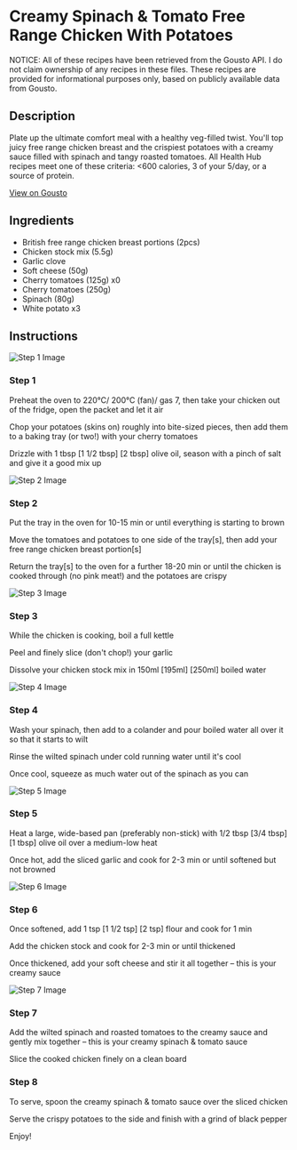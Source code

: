 # Creamy Spinach & Tomato Free Range Chicken With Potatoes

NOTICE: All of these recipes have been retrieved from the Gousto API. I do not claim ownership of any recipes in these files. These recipes are provided for informational purposes only, based on publicly available data from Gousto.

## Description

Plate up the ultimate comfort meal with a healthy veg-filled twist. You'll top juicy free range chicken breast and the crispiest potatoes with a creamy sauce filled with spinach and tangy roasted tomatoes. All Health Hub recipes meet one of these criteria: <600 calories, 3 of your 5/day, or a source of protein.

[View on Gousto](https://www.gousto.co.uk/recipes/cookbook/creamy-spinach-tomato-free-range-chicken-with-potatoes)

## Ingredients

- British free range chicken breast portions (2pcs)
- Chicken stock mix (5.5g)
- Garlic clove
- Soft cheese (50g)
- Cherry tomatoes (125g) x0
- Cherry tomatoes (250g)
- Spinach (80g)
- White potato x3

## Instructions

![Step 1 Image](https://production-media.gousto.co.uk/cms/recipe-step-image/1990.-step-1-x200.jpg)

### Step 1

Preheat the oven to 220°C/ 200°C (fan)/ gas 7, then take your chicken out of the fridge, open the packet and let it air

Chop your potatoes (skins on) roughly into bite-sized pieces, then add them to a baking tray (or two!) with your cherry tomatoes

Drizzle with 1 tbsp <span class="text-purple">[1 1/2 tbsp]</span> <span class="text-danger">[2 tbsp]</span> olive oil, season with a pinch of salt and give it a good mix up

![Step 2 Image](https://production-media.gousto.co.uk/cms/recipe-step-image/Step-2-1594721194758-x200.jpg)

### Step 2

Put the tray in the oven for 10-15 min or until everything is starting to brown

Move the tomatoes and potatoes to one side of the tray[s], then add your free range chicken breast portion[s]

Return the tray[s] to the oven for a further 18-20 min or until the chicken is cooked through (no pink meat!) and the potatoes are crispy

![Step 3 Image](https://production-media.gousto.co.uk/cms/recipe-step-image/Step-3-1673955219820-x200.jpg)

### Step 3

While the chicken is cooking, boil a full kettle

Peel and finely slice (don't chop!) your garlic

Dissolve your chicken stock mix in 150ml <span class="text-purple">[195ml]</span><span class="text-danger"> [250ml]</span> boiled water

![Step 4 Image](https://production-media.gousto.co.uk/cms/recipe-step-image/1990.-step-4-x200.jpg)

### Step 4

Wash your spinach, then add to a colander and pour boiled water all over it so that it starts to wilt

Rinse the wilted spinach under cold running water until it's cool

Once cool, squeeze as much water out of the spinach as you can

![Step 5 Image](https://production-media.gousto.co.uk/cms/recipe-step-image/1990.-step-5-x200.jpg)

### Step 5

Heat a large, wide-based pan (preferably non-stick) with 1/2 tbsp<span class="text-danger"> <span class="text-purple">[3/4 tbsp] </span>[1 tbsp]</span> olive oil over a medium-low heat

Once hot, add the sliced garlic and cook for 2-3 min or until softened but not browned

![Step 6 Image](https://production-media.gousto.co.uk/cms/recipe-step-image/1990.-step-6-x200.jpg)

### Step 6

Once softened, add 1 tsp <span class="text-purple">[1 1/2 tsp]</span> <span class="text-danger">[2 tsp]</span> flour and cook for 1 min

Add the chicken stock and cook for 2-3 min or until thickened

Once thickened, add your soft cheese and stir it all together – this is your creamy sauce

![Step 7 Image](https://production-media.gousto.co.uk/cms/recipe-step-image/1990.-step-7-x200.jpg)

### Step 7

Add the wilted spinach and roasted tomatoes to the creamy sauce and gently mix together – this is your creamy spinach & tomato sauce

Slice the cooked chicken finely on a clean board

### Step 8

To serve, spoon the creamy spinach & tomato sauce over the sliced chicken

Serve the crispy potatoes to the side and finish with a grind of black pepper

Enjoy!

